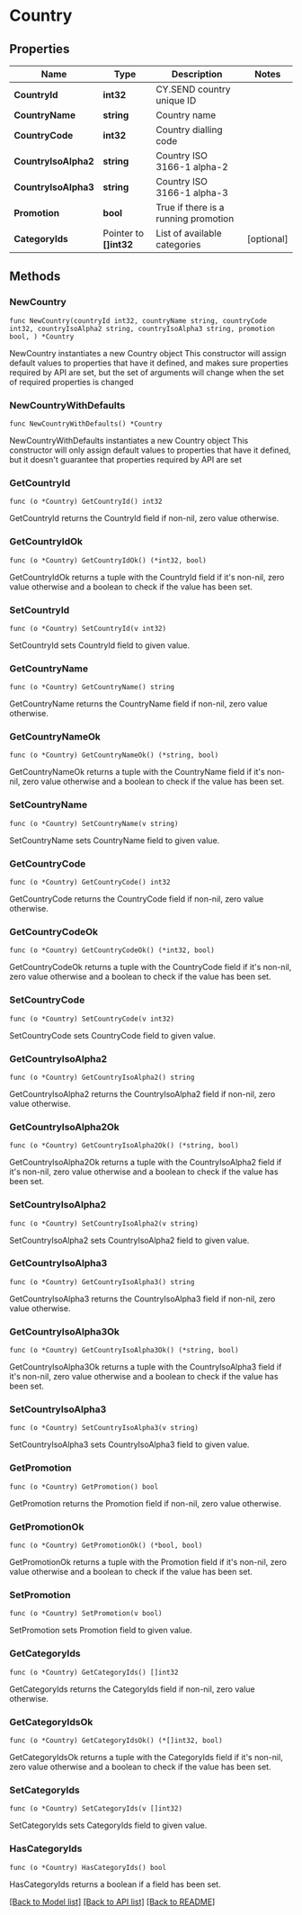 # Country

## Properties

Name | Type | Description | Notes
------------ | ------------- | ------------- | -------------
**CountryId** | **int32** | CY.SEND country unique ID | 
**CountryName** | **string** | Country name | 
**CountryCode** | **int32** | Country dialling code | 
**CountryIsoAlpha2** | **string** | Country ISO 3166-1 alpha-2 | 
**CountryIsoAlpha3** | **string** | Country ISO 3166-1 alpha-3 | 
**Promotion** | **bool** | True if there is a running promotion | 
**CategoryIds** | Pointer to **[]int32** | List of available categories | [optional] 

## Methods

### NewCountry

`func NewCountry(countryId int32, countryName string, countryCode int32, countryIsoAlpha2 string, countryIsoAlpha3 string, promotion bool, ) *Country`

NewCountry instantiates a new Country object
This constructor will assign default values to properties that have it defined,
and makes sure properties required by API are set, but the set of arguments
will change when the set of required properties is changed

### NewCountryWithDefaults

`func NewCountryWithDefaults() *Country`

NewCountryWithDefaults instantiates a new Country object
This constructor will only assign default values to properties that have it defined,
but it doesn't guarantee that properties required by API are set

### GetCountryId

`func (o *Country) GetCountryId() int32`

GetCountryId returns the CountryId field if non-nil, zero value otherwise.

### GetCountryIdOk

`func (o *Country) GetCountryIdOk() (*int32, bool)`

GetCountryIdOk returns a tuple with the CountryId field if it's non-nil, zero value otherwise
and a boolean to check if the value has been set.

### SetCountryId

`func (o *Country) SetCountryId(v int32)`

SetCountryId sets CountryId field to given value.


### GetCountryName

`func (o *Country) GetCountryName() string`

GetCountryName returns the CountryName field if non-nil, zero value otherwise.

### GetCountryNameOk

`func (o *Country) GetCountryNameOk() (*string, bool)`

GetCountryNameOk returns a tuple with the CountryName field if it's non-nil, zero value otherwise
and a boolean to check if the value has been set.

### SetCountryName

`func (o *Country) SetCountryName(v string)`

SetCountryName sets CountryName field to given value.


### GetCountryCode

`func (o *Country) GetCountryCode() int32`

GetCountryCode returns the CountryCode field if non-nil, zero value otherwise.

### GetCountryCodeOk

`func (o *Country) GetCountryCodeOk() (*int32, bool)`

GetCountryCodeOk returns a tuple with the CountryCode field if it's non-nil, zero value otherwise
and a boolean to check if the value has been set.

### SetCountryCode

`func (o *Country) SetCountryCode(v int32)`

SetCountryCode sets CountryCode field to given value.


### GetCountryIsoAlpha2

`func (o *Country) GetCountryIsoAlpha2() string`

GetCountryIsoAlpha2 returns the CountryIsoAlpha2 field if non-nil, zero value otherwise.

### GetCountryIsoAlpha2Ok

`func (o *Country) GetCountryIsoAlpha2Ok() (*string, bool)`

GetCountryIsoAlpha2Ok returns a tuple with the CountryIsoAlpha2 field if it's non-nil, zero value otherwise
and a boolean to check if the value has been set.

### SetCountryIsoAlpha2

`func (o *Country) SetCountryIsoAlpha2(v string)`

SetCountryIsoAlpha2 sets CountryIsoAlpha2 field to given value.


### GetCountryIsoAlpha3

`func (o *Country) GetCountryIsoAlpha3() string`

GetCountryIsoAlpha3 returns the CountryIsoAlpha3 field if non-nil, zero value otherwise.

### GetCountryIsoAlpha3Ok

`func (o *Country) GetCountryIsoAlpha3Ok() (*string, bool)`

GetCountryIsoAlpha3Ok returns a tuple with the CountryIsoAlpha3 field if it's non-nil, zero value otherwise
and a boolean to check if the value has been set.

### SetCountryIsoAlpha3

`func (o *Country) SetCountryIsoAlpha3(v string)`

SetCountryIsoAlpha3 sets CountryIsoAlpha3 field to given value.


### GetPromotion

`func (o *Country) GetPromotion() bool`

GetPromotion returns the Promotion field if non-nil, zero value otherwise.

### GetPromotionOk

`func (o *Country) GetPromotionOk() (*bool, bool)`

GetPromotionOk returns a tuple with the Promotion field if it's non-nil, zero value otherwise
and a boolean to check if the value has been set.

### SetPromotion

`func (o *Country) SetPromotion(v bool)`

SetPromotion sets Promotion field to given value.


### GetCategoryIds

`func (o *Country) GetCategoryIds() []int32`

GetCategoryIds returns the CategoryIds field if non-nil, zero value otherwise.

### GetCategoryIdsOk

`func (o *Country) GetCategoryIdsOk() (*[]int32, bool)`

GetCategoryIdsOk returns a tuple with the CategoryIds field if it's non-nil, zero value otherwise
and a boolean to check if the value has been set.

### SetCategoryIds

`func (o *Country) SetCategoryIds(v []int32)`

SetCategoryIds sets CategoryIds field to given value.

### HasCategoryIds

`func (o *Country) HasCategoryIds() bool`

HasCategoryIds returns a boolean if a field has been set.


[[Back to Model list]](../README.md#documentation-for-models) [[Back to API list]](../README.md#documentation-for-api-endpoints) [[Back to README]](../README.md)


